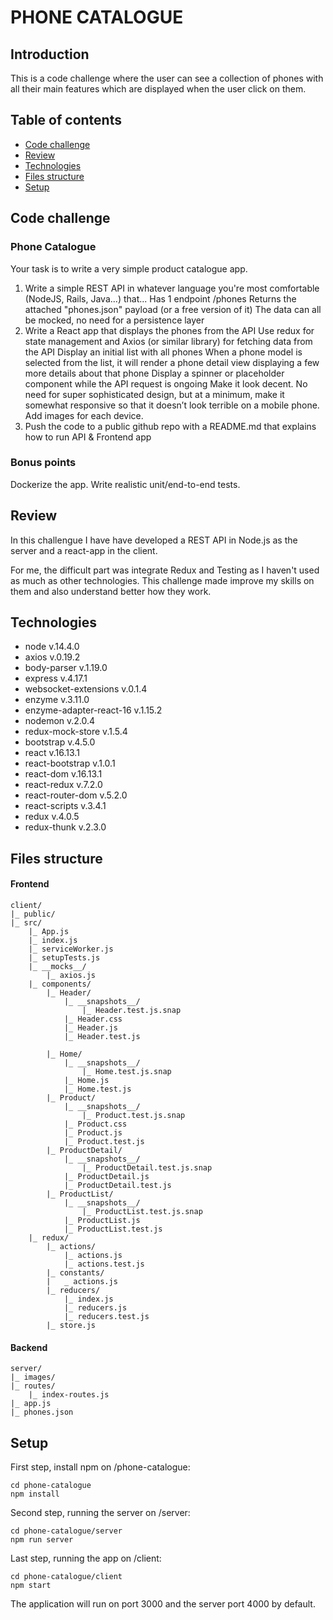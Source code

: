 # PHONE CATALOGUE

## Introduction

This is a code challenge where the user can see a collection of phones with all their main features which are displayed when the user click on them.

## Table of contents

* [Code challenge](#code-challenge)
* [Review](#review)
* [Technologies](#technologies)
* [Files structure](#files-structure)
* [Setup](#setup)


## Code challenge 

### Phone Catalogue
Your task is to write a very simple product catalogue app.

1. Write a simple REST API in whatever language you're most comfortable (NodeJS, Rails, Java...) that...
Has 1 endpoint /phones
Returns the attached "phones.json" payload (or a free version of it)
The data can all be mocked, no need for a persistence layer
2. Write a React app that displays the phones from the API
Use redux for state management and Axios (or similar library) for fetching data from the API
Display an initial list with all phones
When a phone model is selected from the list, it will render a phone detail view displaying a few more details about that phone
Display a spinner or placeholder component while the API request is ongoing
Make it look decent. No need for super sophisticated design, but at a minimum, make it somewhat responsive so that it doesn’t look terrible on a mobile phone. Add images for each device.
3. Push the code to a public github repo with a README.md that explains how to run API & Frontend app


### Bonus points

Dockerize the app.
Write realistic unit/end-to-end tests.

## Review

In this challengue I have have developed a REST API in Node.js as the server and a react-app in the client. 

For me, the difficult part was integrate Redux and Testing as I haven't used as much as other technologies. This challenge made improve my skills on them and also understand better how they work.

## Technologies

* node v.14.4.0
* axios v.0.19.2
* body-parser v.1.19.0
* express v.4.17.1
* websocket-extensions v.0.1.4
* enzyme v.3.11.0
* enzyme-adapter-react-16 v.1.15.2
* nodemon v.2.0.4
* redux-mock-store v.1.5.4
* bootstrap v.4.5.0
* react v.16.13.1
* react-bootstrap v.1.0.1
* react-dom v.16.13.1
* react-redux v.7.2.0
* react-router-dom v.5.2.0
* react-scripts v.3.4.1
* redux v.4.0.5
* redux-thunk v.2.3.0

## Files structure


#### Frontend

```
client/
|_ public/
|_ src/
    |_ App.js
    |_ index.js
    |_ serviceWorker.js
    |_ setupTests.js
    |_ __mocks__/
        |_ axios.js
    |_ components/
        |_ Header/ 
            |_ __snapshots__/ 
                |_ Header.test.js.snap
            |_ Header.css
            |_ Header.js    
            |_ Header.test.js

        |_ Home/ 
            |_ __snapshots__/ 
                |_ Home.test.js.snap
            |_ Home.js    
            |_ Home.test.js
        |_ Product/ 
            |_ __snapshots__/ 
                |_ Product.test.js.snap
            |_ Product.css
            |_ Product.js    
            |_ Product.test.js
        |_ ProductDetail/ 
            |_ __snapshots__/ 
                |_ ProductDetail.test.js.snap
            |_ ProductDetail.js    
            |_ ProductDetail.test.js
        |_ ProductList/ 
            |_ __snapshots__/ 
                |_ ProductList.test.js.snap
            |_ ProductList.js    
            |_ ProductList.test.js  
    |_ redux/
        |_ actions/
            |_ actions.js    
            |_ actions.test.js
        |_ constants/ 
        |   _ actions.js   
        |_ reducers/
            |_ index.js
            |_ reducers.js    
            |_ reducers.test.js    
        |_ store.js

``` 

#### Backend

```
server/
|_ images/
|_ routes/
    |_ index-routes.js
|_ app.js
|_ phones.json

``` 



## Setup

First step, install npm on /phone-catalogue:

```
cd phone-catalogue
npm install
```



Second step, running the server on /server:

```
cd phone-catalogue/server
npm run server
```


Last step, running the app on /client:

```
cd phone-catalogue/client
npm start
```


The application will run on port 3000 and the server port 4000 by default.